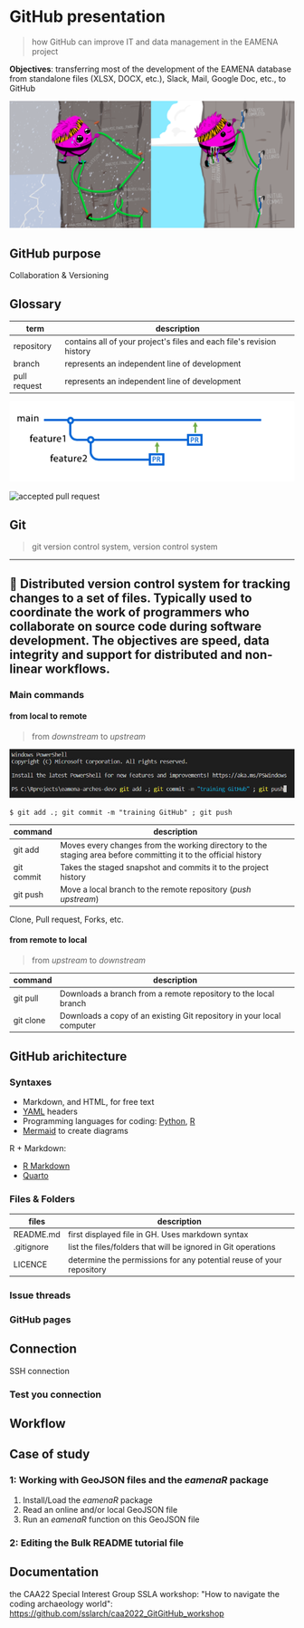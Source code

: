 # GitHub presentation
> how GitHub can improve IT and data management in the EAMENA project

**Objectives**: transferring most of the development of the EAMENA database from standalone files (XLSX, DOCX, etc.), Slack, Mail, Google Doc, etc., to GitHub

<p align="center">
  <img alt="img-name" src="https://github.com/sslarch/caa2022_GitGitHub_workshop/blob/main/slides/images/github_compare_text.png" width="700">
</p>

## GitHub purpose

Collaboration & Versioning

## Glossary

| term       | description                                                                                                     |
|------------|-----------------------------------------------------------------------------------------------------------------|
| repository | contains all of your project's files and each file's revision history                                           |
| branch     | represents an independent line of development                                                                   |
| pull request | represents an independent line of development                                                                   |


![branches in GitHub](../../www/github-basic-branch.png)

![accepted pull request](../../www/github-basic-pullrequest.png)

## Git
> git version control system, version control system

---
🔎 Distributed version control system for tracking changes to a set of files. Typically used to coordinate the work of programmers who collaborate on source code during software development. The objectives are speed, data integrity and support for distributed and non-linear workflows.
---

### Main commands

#### from local to remote
> from *downstream* to *upstream*

![a Git command from a Windows *shell*](../../www/github-cmd-basic.png)

```
$ git add .; git commit -m "training GitHub" ; git push
```

| command    | description                                                                                                     |
|------------|-----------------------------------------------------------------------------------------------------------------|
| git add    | Moves every changes from the working directory to the staging area before committing it to the official history |
| git commit | Takes the staged snapshot and commits it to the project history                                                 |
| git push   | Move a local branch to the remote repository (*push upstream*)                                                  |

Clone, Pull request, Forks, etc.

#### from remote to local
> from *upstream* to *downstream*

| command    | description                                                                                                     |
|------------|-----------------------------------------------------------------------------------------------------------------|
| git pull   | Downloads a branch from a remote repository to the local branch                                                 |
| git clone  | Downloads a copy of an existing Git repository in your local computer                                           |

## GitHub arichitecture

### Syntaxes

- Markdown, and HTML, for free text
- [YAML](https://github.com/zoometh/thomashuet/blob/4588894ae1eb6600ad983c313b1d016d8c904593/profiles/oxford/R4A/1_Rmarkdown_Theory.Rmd#L2) headers
- Programming languages for coding: [Python](https://github.com/ads04r/po2excel), [R](https://github.com/eamena-oxford/eamenaR)
- [Mermaid](https://github.com/eamena-oxford/eamena-arches-dev/blob/main/data/bulk/temp.md) to create diagrams


R + Markdown:
- [R Markdown](https://github.com/zoometh/thomashuet/tree/main/profiles/oxford/R4A#report-with-r-markdown-)
- [Quarto](https://github.com/zoometh/thomashuet/blob/main/profiles/oxford/stats/GOA/index.qmd)

### Files & Folders

| files      | description                                                                                                     |
|------------|-----------------------------------------------------------------------------------------------------------------|
| README.md  | first displayed file in GH. Uses markdown syntax                                                                |
| .gitignore | list the files/folders that will be ignored in Git operations                                                   |
| LICENCE    | determine the permissions for any potential reuse of your repository                                            |

### Issue threads

### GitHub pages

## Connection

SSH connection

### Test you connection

## Workflow

## Case of study

### 1: Working with GeoJSON files and the *eamenaR* package

1. Install/Load the *eamenaR* package
2. Read an online and/or local GeoJSON file
3. Run an *eamenaR* function on this GeoJSON file

### 2: Editing the Bulk README tutorial file



## Documentation

the CAA22 Special Interest Group SSLA workshop:  "How to navigate the coding archaeology world": https://github.com/sslarch/caa2022_GitGitHub_workshop
